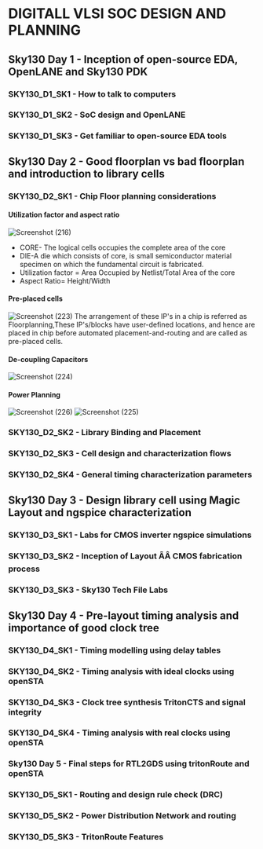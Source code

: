 
# DIGITALL VLSI SOC DESIGN AND PLANNING
## Sky130 Day 1 - Inception of open-source EDA, OpenLANE and Sky130 PDK
### SKY130_D1_SK1 - How to talk to computers
### SKY130_D1_SK2 - SoC design and OpenLANE
### SKY130_D1_SK3 - Get familiar to open-source EDA tools

## Sky130 Day 2 - Good floorplan vs bad floorplan and introduction to library cells
### SKY130_D2_SK1 - Chip Floor planning considerations
#### Utilization factor and aspect ratio 
![Screenshot (216)](https://github.com/vinay-rn31/NASSCOM_VSD_SoC_Design_Program/assets/168123355/0ce6c516-2669-4eeb-8c9d-9dcf0ca60a53)
* CORE- The logical cells occupies the complete area of the core
* DIE-A die which consists of core, is small semiconductor material specimen on which the fundamental circuit is fabricated.
* Utilization factor = Area Occupied by Netlist/Total Area of the core
* Aspect Ratio= Height/Width

#### Pre-placed cells
![Screenshot (223)](https://github.com/vinay-rn31/NASSCOM_VSD_SoC_Design_Program/assets/168123355/7d9fbd35-c323-4e7f-9f60-c14793f86c8a)
The arrangement of these IP's in a chip is referred as Floorplanning,These IP's/blocks have user-defined locations, and hence are placed in chip before automated placement-and-routing and are called as pre-placed cells.
#### De-coupling Capacitors
![Screenshot (224)](https://github.com/vinay-rn31/NASSCOM_VSD_SoC_Design_Program/assets/168123355/f56e8124-5851-4c81-bc87-c8ac8c10d7a6)
#### Power Planning 
![Screenshot (226)](https://github.com/vinay-rn31/NASSCOM_VSD_SoC_Design_Program/assets/168123355/2ac6c3df-3dda-44a1-bddc-2ada19b46f16)
![Screenshot (225)](https://github.com/vinay-rn31/NASSCOM_VSD_SoC_Design_Program/assets/168123355/701a5f8e-69c6-475e-bb5a-76646ebea114)

### SKY130_D2_SK2 - Library Binding and Placement
### SKY130_D2_SK3 - Cell design and characterization flows
### SKY130_D2_SK4 - General timing characterization parameters


## Sky130 Day 3 - Design library cell using Magic Layout and ngspice characterization
### SKY130_D3_SK1 - Labs for CMOS inverter ngspice simulations
### SKY130_D3_SK2 - Inception of Layout ÃÂ CMOS fabrication process
### SKY130_D3_SK3 - Sky130 Tech File Labs


## Sky130 Day 4 - Pre-layout timing analysis and importance of good clock tree
### SKY130_D4_SK1 - Timing modelling using delay tables
### SKY130_D4_SK2 - Timing analysis with ideal clocks using openSTA
### SKY130_D4_SK3 - Clock tree synthesis TritonCTS and signal integrity
### SKY130_D4_SK4 - Timing analysis with real clocks using openSTA

### Sky130 Day 5 - Final steps for RTL2GDS using tritonRoute and openSTA
### SKY130_D5_SK1 - Routing and design rule check (DRC)
### SKY130_D5_SK2 - Power Distribution Network and routing
### SKY130_D5_SK3 - TritonRoute Features
